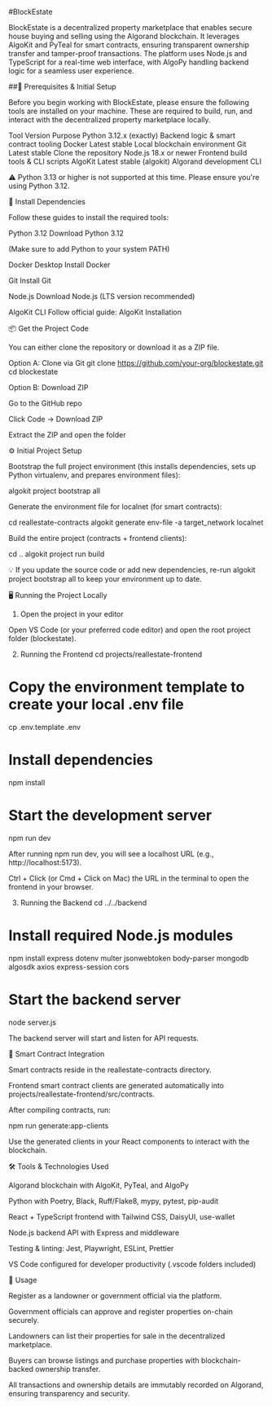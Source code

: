 #BlockEstate

BlockEstate is a decentralized property marketplace that enables secure house buying and selling using the Algorand blockchain. It leverages AlgoKit and PyTeal for smart contracts, ensuring transparent ownership transfer and tamper-proof transactions. The platform uses Node.js and TypeScript for a real-time web interface, with AlgoPy handling backend logic for a seamless user experience.

##🧰 Prerequisites & Initial Setup

Before you begin working with BlockEstate, please ensure the following tools are installed on your machine. These are required to build, run, and interact with the decentralized property marketplace locally.

Tool	Version	Purpose
Python	3.12.x (exactly)	Backend logic & smart contract tooling
Docker	Latest stable	Local blockchain environment
Git	Latest stable	Clone the repository
Node.js	18.x or newer	Frontend build tools & CLI scripts
AlgoKit	Latest stable (algokit)	Algorand development CLI

⚠️ Python 3.13 or higher is not supported at this time. Please ensure you're using Python 3.12.

🔧 Install Dependencies

Follow these guides to install the required tools:

Python 3.12
Download Python 3.12

(Make sure to add Python to your system PATH)

Docker Desktop
Install Docker

Git
Install Git

Node.js
Download Node.js
 (LTS version recommended)

AlgoKit CLI
Follow official guide:
AlgoKit Installation

📦 Get the Project Code

You can either clone the repository or download it as a ZIP file.

Option A: Clone via Git
git clone https://github.com/your-org/blockestate.git
cd blockestate

Option B: Download ZIP

Go to the GitHub repo

Click Code → Download ZIP

Extract the ZIP and open the folder

⚙️ Initial Project Setup

Bootstrap the full project environment (this installs dependencies, sets up Python virtualenv, and prepares environment files):

algokit project bootstrap all


Generate the environment file for localnet (for smart contracts):

cd reallestate-contracts
algokit generate env-file -a target_network localnet


Build the entire project (contracts + frontend clients):

cd ..
algokit project run build


💡 If you update the source code or add new dependencies, re-run algokit project bootstrap all to keep your environment up to date.

🖥️ Running the Project Locally
1. Open the project in your editor

Open VS Code (or your preferred code editor) and open the root project folder (blockestate).

2. Running the Frontend
cd projects/reallestate-frontend

# Copy the environment template to create your local .env file
cp .env.template .env

# Install dependencies
npm install

# Start the development server
npm run dev


After running npm run dev, you will see a localhost URL (e.g., http://localhost:5173).

Ctrl + Click (or Cmd + Click on Mac) the URL in the terminal to open the frontend in your browser.

3. Running the Backend
cd ../../backend

# Install required Node.js modules
npm install express dotenv multer jsonwebtoken body-parser mongodb algosdk axios express-session cors

# Start the backend server
node server.js


The backend server will start and listen for API requests.

🔗 Smart Contract Integration

Smart contracts reside in the reallestate-contracts directory.

Frontend smart contract clients are generated automatically into projects/reallestate-frontend/src/contracts.

After compiling contracts, run:

npm run generate:app-clients


Use the generated clients in your React components to interact with the blockchain.

🛠️ Tools & Technologies Used

Algorand blockchain with AlgoKit, PyTeal, and AlgoPy

Python with Poetry, Black, Ruff/Flake8, mypy, pytest, pip-audit

React + TypeScript frontend with Tailwind CSS, DaisyUI, use-wallet

Node.js backend API with Express and middleware

Testing & linting: Jest, Playwright, ESLint, Prettier

VS Code configured for developer productivity (.vscode folders included)

🚀 Usage

Register as a landowner or government official via the platform.

Government officials can approve and register properties on-chain securely.

Landowners can list their properties for sale in the decentralized marketplace.

Buyers can browse listings and purchase properties with blockchain-backed ownership transfer.

All transactions and ownership details are immutably recorded on Algorand, ensuring transparency and security.
